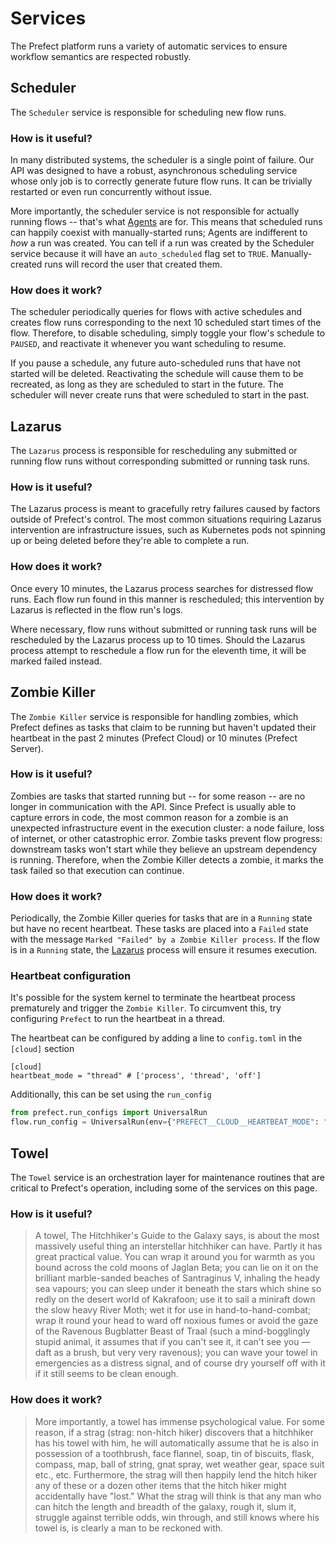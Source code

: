 # Services

The Prefect platform runs a variety of automatic services to ensure workflow semantics are respected robustly.

## Scheduler

The `Scheduler` service is responsible for scheduling new flow runs.

### How is it useful?

In many distributed systems, the scheduler is a single point of failure. Our API was designed to have a robust, asynchronous scheduling service whose only job is to correctly generate future flow runs. It can be trivially restarted or even run concurrently without issue.

More importantly, the scheduler service is not responsible for actually running flows -- that's what [Agents](/orchestration/agents/overview) are for. This means that scheduled runs can happily coexist with manually-started runs; Agents are indifferent to _how_ a run was created. You can tell if a run was created by the Scheduler service because it will have an `auto_scheduled` flag set to `TRUE`. Manually-created runs will record the user that created them.

### How does it work?

The scheduler periodically queries for flows with active schedules and creates flow runs corresponding to the next 10 scheduled start times of the flow. Therefore, to disable scheduling, simply toggle your flow's schedule to `PAUSED`, and reactivate it whenever you want scheduling to resume.

If you pause a schedule, any future auto-scheduled runs that have not started will be deleted. Reactivating the schedule will cause them to be recreated, as long as they are scheduled to start in the future. The scheduler will never create runs that were scheduled to start in the past.

## Lazarus

The `Lazarus` process is responsible for rescheduling any submitted or running flow runs without
corresponding submitted or running task runs.

### How is it useful?

The Lazarus process is meant to gracefully retry failures caused by factors outside of Prefect's control. The most common situations requiring Lazarus intervention are infrastructure issues, such as Kubernetes pods not spinning up or being deleted before they're able to complete a run.

### How does it work?

Once every 10 minutes, the Lazarus process searches for distressed flow runs. Each flow run found in this manner is rescheduled; this intervention by Lazarus is reflected in the flow run's logs.

Where necessary, flow runs without submitted or running task runs will be rescheduled by the Lazarus process up to 10 times. Should the Lazarus process attempt to reschedule a flow run for the eleventh time, it will be marked failed instead.

## Zombie Killer

The `Zombie Killer` service is responsible for handling zombies, which Prefect defines as tasks that claim to be running but haven't updated their heartbeat in the past 2 minutes (Prefect Cloud) or 10 minutes (Prefect Server).

### How is it useful?

Zombies are tasks that started running but -- for some reason -- are no longer in communication with the API. Since Prefect is usually able to capture errors in code, the most common reason for a zombie is an unexpected infrastructure event in the execution cluster: a node failure, loss of internet, or other catastrophic error. Zombie tasks prevent flow progress: downstream tasks won't start while they believe an upstream dependency is running. Therefore, when the Zombie Killer detects a zombie, it marks the task failed so that execution can continue.

### How does it work?

Periodically, the Zombie Killer queries for tasks that are in a `Running` state but have no recent heartbeat. These tasks are placed into a `Failed` state with the message `Marked "Failed" by a Zombie Killer process`. If the flow is in a `Running` state, the [Lazarus](#lazarus) process will ensure it resumes execution.

### Heartbeat configuration

It's possible for the system kernel to terminate the heartbeat process prematurely and trigger the `Zombie Killer`. To circumvent this, try configuring `Prefect` to run the heartbeat in a thread.

The heartbeat can be configured by adding a line to `config.toml` in the `[cloud]` section
```
[cloud]
heartbeat_mode = "thread" # ['process', 'thread', 'off']
```

Additionally, this can be set using the `run_config`
```python
from prefect.run_configs import UniversalRun
flow.run_config = UniversalRun(env={"PREFECT__CLOUD__HEARTBEAT_MODE": "thread"})
```

## Towel

The `Towel` service is an orchestration layer for maintenance routines that are critical to Prefect's operation, including some of the services on this page.

### How is it useful?

> A towel, The Hitchhiker's Guide to the Galaxy says, is about the most massively useful thing an interstellar hitchhiker can have. Partly it has great practical value. You can wrap it around you for warmth as you bound across the cold moons of Jaglan Beta; you can lie on it on the brilliant marble-sanded beaches of Santraginus V, inhaling the heady sea vapours; you can sleep under it beneath the stars which shine so redly on the desert world of Kakrafoon; use it to sail a miniraft down the slow heavy River Moth; wet it for use in hand-to-hand-combat; wrap it round your head to ward off noxious fumes or avoid the gaze of the Ravenous Bugblatter Beast of Traal (such a mind-bogglingly stupid animal, it assumes that if you can't see it, it can't see you — daft as a brush, but very very ravenous); you can wave your towel in emergencies as a distress signal, and of course dry yourself off with it if it still seems to be clean enough.

### How does it work?

> More importantly, a towel has immense psychological value. For some reason, if a strag (strag: non-hitch hiker) discovers that a hitchhiker has his towel with him, he will automatically assume that he is also in possession of a toothbrush, face flannel, soap, tin of biscuits, flask, compass, map, ball of string, gnat spray, wet weather gear, space suit etc., etc. Furthermore, the strag will then happily lend the hitch hiker any of these or a dozen other items that the hitch hiker might accidentally have "lost." What the strag will think is that any man who can hitch the length and breadth of the galaxy, rough it, slum it, struggle against terrible odds, win through, and still knows where his towel is, is clearly a man to be reckoned with.
